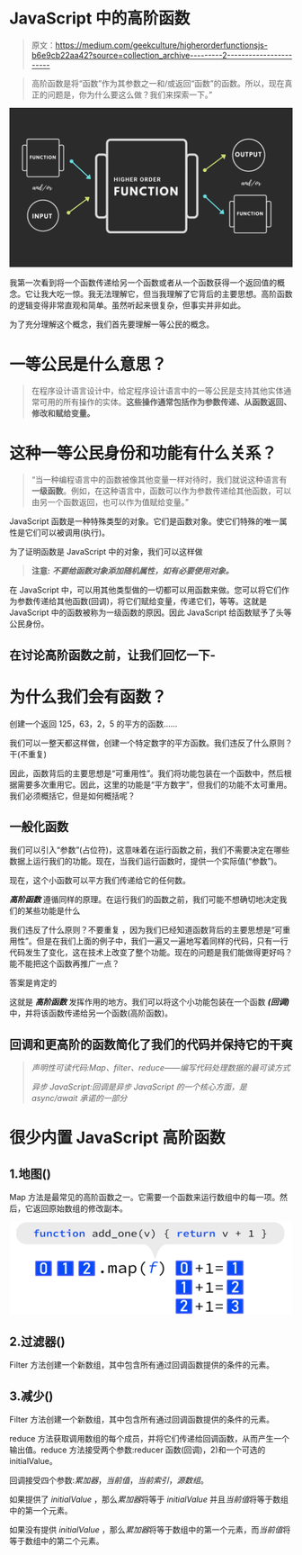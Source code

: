 # JavaScript 中的高阶函数

> 原文：<https://medium.com/geekculture/higherorderfunctionsjs-b6e9cb22aa42?source=collection_archive---------2----------------------->

> 高阶函数是将“函数”作为其参数之一和/或返回“函数”的函数。所以，现在真正的问题是，你为什么要这么做？我们来探索一下。”

![](img/ae39f4e6658972cb678b4ff1b8e5d369.png)

我第一次看到将一个函数传递给另一个函数或者从一个函数获得一个返回值的概念。它让我大吃一惊。我无法理解它，但当我理解了它背后的主要思想。高阶函数的逻辑变得非常直观和简单。虽然听起来很复杂，但事实并非如此。

为了充分理解这个概念，我们首先要理解一等公民的概念。

# 一等公民是什么意思？

> 在程序设计语言设计中，给定程序设计语言中的一等公民是支持其他实体通常可用的所有操作的实体。**这些操作通常包括作为参数传递、从函数返回、修改和赋给变量。**

# 这种一等公民身份和功能有什么关系？

> “当一种编程语言中的函数被像其他变量一样对待时，我们就说这种语言有**一级函数**。例如，在这种语言中，函数可以作为参数传递给其他函数，可以由另一个函数返回，也可以作为值赋给变量。”

JavaScript 函数是一种特殊类型的对象。它们是函数对象。使它们特殊的唯一属性是它们可以被调用(执行)。

为了证明函数是 JavaScript 中的对象，我们可以这样做

> **注意:** ***不要给函数对象添加随机属性，如有必要使用对象。***

在 JavaScript 中，可以用其他类型做的一切都可以用函数来做。您可以将它们作为参数传递给其他函数(回调)，将它们赋给变量，传递它们，等等。这就是 JavaScript 中的函数被称为一级函数的原因。因此 JavaScript 给函数赋予了头等公民身份。

## 在讨论高阶函数之前，让我们回忆一下-

# 为什么我们会有函数？

创建一个返回 125，63，2，5 的平方的函数……

我们可以一整天都这样做，创建一个特定数字的平方函数。我们违反了什么原则？干(不重复)

因此，函数背后的主要思想是“可重用性”。我们将功能包装在一个函数中，然后根据需要多次重用它。因此，这里的功能是“平方数字”，但我们的功能不太可重用。我们必须概括它，但是如何概括呢？

## 一般化函数

我们可以引入“参数”(占位符)，这意味着在运行函数之前，我们不需要决定在哪些数据上运行我们的功能。现在，当我们运行函数时，提供一个实际值(“参数”)。

现在，这个小函数可以平方我们传递给它的任何数。

***高阶函数*** 遵循同样的原理。在运行我们的函数之前，我们可能不想确切地决定我们的某些功能是什么

我们违反了什么原则？不要重复
，因为我们已经知道函数背后的主要思想是“可重用性”。但是在我们上面的例子中，我们一遍又一遍地写着同样的代码，只有一行代码发生了变化，这在技术上改变了整个功能。现在的问题是我们能做得更好吗？能不能把这个函数再推广一点？

答案是肯定的

这就是 ***高阶函数*** 发挥作用的地方。我们可以将这个小功能包装在一个函数 ***(回调)*** 中，并将该函数传递给另一个函数(高阶函数)。

## 回调和更高阶的函数简化了我们的代码并保持它的干爽

> *声明性可读代码:Map、filter、reduce——编写代码处理数据的最可读方式*
> 
> *异步 JavaScript:回调是异步 JavaScript 的一个核心方面，是 async/await 承诺的一部分*

# 很少内置 JavaScript 高阶函数

## 1.地图()

Map 方法是最常见的高阶函数之一。它需要一个函数来运行数组中的每一项。然后，它返回原始数组的修改副本。

![](img/705ecb6c56995e23125250f1973881d5.png)

## 2.过滤器()

Filter 方法创建一个新数组，其中包含所有通过回调函数提供的条件的元素。

## 3.减少()

Filter 方法创建一个新数组，其中包含所有通过回调函数提供的条件的元素。

reduce 方法获取调用数组的每个成员，并将它们传递给回调函数，从而产生一个输出值。reduce 方法接受两个参数:reducer 函数(回调)，2)和一个可选的 initialValue。

回调接受四个参数:*累加器*，*当前值*，*当前索引*，*源数组*。

如果提供了 *initialValue* ，那么*累加器*将等于 *initialValue* 并且*当前值*将等于数组中的第一个元素。

如果没有提供 *initialValue* ，那么*累加器*将等于数组中的第一个元素，而*当前值*将等于数组中的第二个元素。